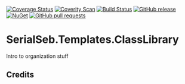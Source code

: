 [![Coverage Status](https://coveralls.io/repos/github/serialseb/SerialSeb.Templates.ClassLibrary/badge.svg?branch=master)](https://coveralls.io/github/serialseb/SerialSeb.Templates.ClassLibrary?branch=master)
[![Coverity Scan](https://img.shields.io/coverity/scan/11894.svg)](https://scan.coverity.com/projects/serialseb-SerialSeb.Templates.ClassLibrary)
[![Build Status](https://ci.appveyor.com/api/projects/status/github/serialseb/SerialSeb.Templates.ClassLibrary?svg=true)](https://ci.appveyor.com/project/OpenRasta/SerialSeb.Templates.ClassLibrary)
[![GitHub release](https://img.shields.io/github/release/serialseb/SerialSeb.Templates.ClassLibrary.svg)](https://github.com/serialseb/SerialSeb.Templates.ClassLibrary/releases/latest)
[![NuGet](https://img.shields.io/nuget/v/SerialSeb.Templates.ClassLibrary.svg)](https://www.nuget.org/packages/SerialSeb.Templates.ClassLibrary/)
[![GitHub pull requests](https://img.shields.io/github/issues-pr/serialseb/SerialSeb.Templates.ClassLibrary.svg)](https://github.com/serialseb/SerialSeb.Templates.ClassLibrary/pulls)

# SerialSeb.Templates.ClassLibrary

Intro to organization stuff

## Credits
